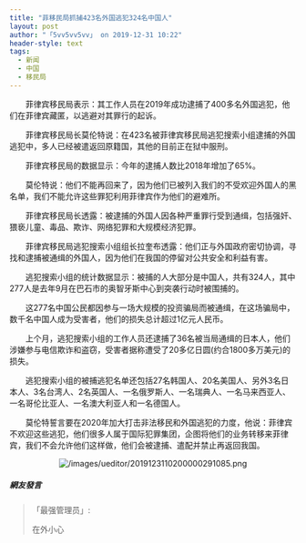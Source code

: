 ```yaml
---
title: "菲移民局抓捕423名外国逃犯324名中国人"
layout: post
author: "「5vv5vv5vv」 on 2019-12-31 10:22"
header-style: text
tags:
  - 新闻
  - 中国
  - 移民局
---
```


<p style="text-indent: 2em; text-align: left;">菲律宾移民局表示：其工作人员在2019年成功逮捕了400多名外国逃犯，他们在菲律宾藏匿，以逃避对其罪行的起诉。</p>
<p style="text-indent: 2em; text-align: left;">菲律宾移民局长莫伦特说：在423名被菲律宾移民局逃犯搜索小组逮捕的外国逃犯中，多人已经被遣返回原籍国，其他的目前正在狱中服刑。</p>
<p style="text-indent: 2em; text-align: left;">菲律宾移民局的数据显示：今年的逮捕人数比2018年增加了65%。</p>
<p style="text-indent: 2em; text-align: left;">莫伦特说：他们不能再回来了，因为他们已被列入我们的不受欢迎外国人的黑名单，我们不能允许这些罪犯利用菲律宾作为他们的避难所。</p>
<p style="text-indent: 2em; text-align: left;">菲律宾移民局长透露：被逮捕的外国人因各种严重罪行受到通缉，包括强奸、猥亵儿童、毒品、欺诈、网络犯罪和大规模经济犯罪。</p>
<p style="text-indent: 2em; text-align: left;">菲律宾移民局逃犯搜索小组组长拉奎布透露：他们正与外国政府密切协调，寻找和逮捕被通缉的外国人，因为他们在我国的停留对公共安全和利益有害。</p>
<p style="text-indent: 2em; text-align: left;">逃犯搜索小组的统计数据显示：被捕的人大部分是中国人，共有324人，其中277人是去年9月在巴石市的奥智牙斯中心到突袭行动时被围捕的。</p>
<p style="text-indent: 2em; text-align: left;">这277名中国公民都因参与一场大规模的投资骗局而被通缉，在这场骗局中，数千名中国人成为受害者，他们的损失总计超过1亿元人民币。</p>
<p style="text-indent: 2em; text-align: left;">上个月，逃犯搜索小组的工作人员还逮捕了36名被当局通缉的日本人，他们涉嫌参与电信欺诈和盗窃，受害者据称遭受了20多亿日圆(约合1800多万美元)的损失。</p>
<p style="text-indent: 2em; text-align: left;">逃犯搜索小组的被捕逃犯名单还包括27名韩国人、20名美国人、另外3名日本人、3名台湾人、2名英国人、一名俄罗斯人、一名瑞典人、一名马来西亚人、一名哥伦比亚人、一名澳大利亚人和一名德国人。</p>
<p style="text-indent: 2em; text-align: left;">莫伦特誓言要在2020年加大打击非法移民和外国逃犯的力度，他说：菲律宾不欢迎这些逃犯，他们很多人属于国际犯罪集团，企图将他们的业务转移来菲律宾，我们不会允许他们这样做，他们会被逮捕、遣配并禁止再返回我国。</p>
<p style="text-indent: 2em; text-align: left;"><input type="hidden" value="菲乐园提供"></p>
<p style="text-align:center"><img src="http://images.feileyuan.com/images/ueditor/2019123110200000291085.png" title="/images/ueditor/2019123110200000291085.png" alt="/images/ueditor/2019123110200000291085.png"></p>

##### 網友發言 
> 「最强管理员」:
> <p>在外小心</p>


